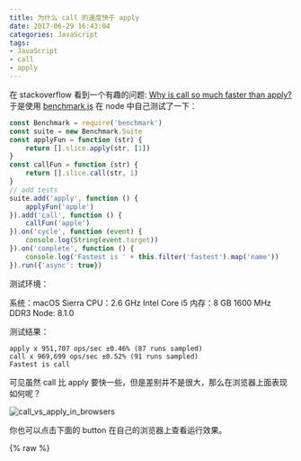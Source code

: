 ```yaml
---
title: 为什么 call 的速度快于 apply
date: 2017-06-29 16:43:04
categories: JavaScript
tags:
- JavaScript
- call
- apply
---
```


在 stackoverflow 看到一个有趣的问题: [Why is call so much faster than apply?](https://stackoverflow.com/questions/23769556/why-is-call-so-much-faster-than-apply) 于是使用 [benchmark.js](https://benchmarkjs.com/) 在 node 中自己测试了一下：

```javascript
const Benchmark = require('benchmark')
const suite = new Benchmark.Suite
const applyFun = function (str) {
    return [].slice.apply(str, [1])
}
const callFun = function (str) {
    return [].slice.call(str, 1)
}
// add tests
suite.add('apply', function () {
    applyFun('apple')
}).add('call', function () {
    callFun('apple')
}).on('cycle', function (event) {
    console.log(String(event.target))
}).on('complete', function () {
    console.log('Fastest is ' + this.filter('fastest').map('name'))
}).run({'async': true})
```

<!--more-->

测试环境：

系统：macOS Sierra
CPU：2.6 GHz Intel Core i5
内存：8 GB 1600 MHz DDR3
Node: 8.1.0


测试结果：

```
apply x 951,707 ops/sec ±0.46% (87 runs sampled)
call x 969,699 ops/sec ±0.52% (91 runs sampled)
Fastest is call
```

可见虽然 call 比 apply 要快一些，但是差别并不是很大，那么在浏览器上面表现如何呢？

<img src="/assets/img/call_vs_apply.jpg" alt="call_vs_apply_in_browsers">

你也可以点击下面的 button 在自己的浏览器上查看运行效果。

{% raw %}
<!DOCTYPE html>
<html lang="en">
<head>
    <meta charset="UTF-8">
    <title>call vs apply</title>
    <script defer src="https://cdnjs.cloudflare.com/ajax/libs/lodash.js/4.17.4/lodash.min.js"></script>
    <script defer src="https://cdnjs.cloudflare.com/ajax/libs/platform/1.3.4/platform.min.js"></script>
    <script defer src="https://cdnjs.cloudflare.com/ajax/libs/benchmark/2.1.4/benchmark.min.js"></script>
    <script>
    window.onload = () => {
        let log = document.getElementById("log")
        let btn = document.getElementById("btn")
        const applyFun = str => {
            return [].slice.apply(str, [1])
        }
        const callFun = str => {
            return [].slice.call(str, 1)
        }
        const logMessage = arg => {
            let eDiv = document.createElement("div")
            eDiv.innerHTML = typeof arg === "string" ? arg : arg.toString()
            log.appendChild(eDiv)
        }
        const prepare = () => {
            log.innerHTML = ''
            btn.disabled = true
        }

        window.run = () => {
            prepare()
            const suite = new Benchmark.Suite
            // add tests
            suite.add('apply', function() {
                applyFun('apple')
            }).add('call', function() {
                callFun('apple')
            }).on('cycle', function(event) {
                logMessage(String(event.target))
            }).on('complete', function() {
                logMessage('Fastest is ' + this.filter('fastest').map('name'))
                btn.disabled = false
            }).run({
                'async': true
            })
        }
    }
    </script>
</head>
<body>
    <button id="btn" onclick="run()">run test</button>
    <span id="log"></span>
    <hr>
</body>
</html>
{% endraw %}

可以看到几个浏览器中都是 call 的速度要快于 apply，不过都没有特别明显。其中 Safari 的速度让我大吃一惊，直接比其它几个浏览器快了一个数量级。看来 WWDC 2017 发布会上苹果吹的牛没有那么大啊，不过也可能 mac 从硬件层面对 Safari 进行优化。

